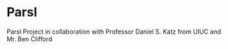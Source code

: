 # Parsl
 Parsl Project in collaboration with Professor Daniel S. Katz from UIUC and Mr. Ben Clifford
